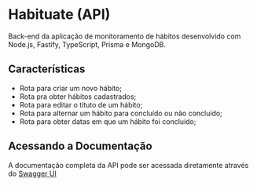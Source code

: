 # Habituate (API)

Back-end da aplicação de monitoramento de hábitos desenvolvido com Node.js, Fastify, TypeScript, Prisma e MongoDB.

## Características

- Rota para criar um novo hábito;
- Rota pra obter hábitos cadastrados;
- Rota para editar o títuto de um hábito;
- Rota para alternar um hábito para concluído ou não concluído;
- Rota para obter datas em que um hábito foi concluído;

## Acessando a Documentação

A documentação completa da API pode ser acessada diretamente através do [Swagger UI](https://habituate-api.onrender.com/docs)

